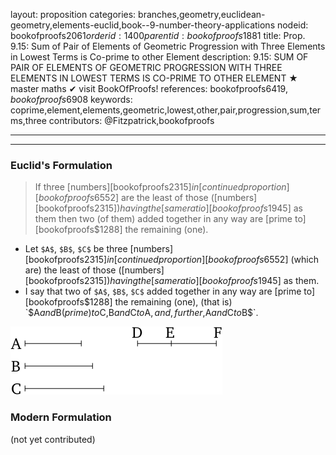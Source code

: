 layout: proposition
categories: branches,geometry,euclidean-geometry,elements-euclid,book--9-number-theory-applications
nodeid: bookofproofs$2061
orderid: 1400
parentid: bookofproofs$1881
title: Prop. 9.15: Sum of Pair of Elements of Geometric Progression with Three Elements in Lowest Terms is Co-prime to other Element
description: 9.15: SUM OF PAIR OF ELEMENTS OF GEOMETRIC PROGRESSION WITH THREE ELEMENTS IN LOWEST TERMS IS CO-PRIME TO OTHER ELEMENT &#9733; master maths &#10004; visit BookOfProofs!
references: bookofproofs$6419,bookofproofs$6908
keywords: coprime,element,elements,geometric,lowest,other,pair,progression,sum,terms,three
contributors: @Fitzpatrick,bookofproofs

---


---

### Euclid's Formulation

> If three [numbers][bookofproofs$2315] in [continued proportion][bookofproofs$6552] are the least of those ([numbers][bookofproofs$2315]) having the [same ratio][bookofproofs$1945] as them then two (of them) added together in any way are [prime to][bookofproofs$1288] the remaining (one).
* Let `$A$`, `$B$`, `$C$` be three [numbers][bookofproofs$2315] in [continued proportion][bookofproofs$6552] (which are) the least of those ([numbers][bookofproofs$2315]) having the [same ratio][bookofproofs$1945] as them.
* I say that two of `$A$`, `$B$`, `$C$` added together in any way are [prime to][bookofproofs$1288] the remaining (one), (that is) `$A$` and `$B$` (prime) to `$C$`, `$B$` and `$C$` to `$A$`, and, further, `$A$` and `$C$` to `$B$`.

![fig15e](https://github.com/bookofproofs/bookofproofs.github.io/blob/main/_sources/_assets/images/euclid/Book09/fig15e.png?raw=true)



### Modern Formulation

(not yet contributed)
